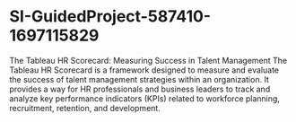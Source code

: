 # SI-GuidedProject-587410-1697115829
The Tableau HR Scorecard: Measuring Success in Talent Management
The Tableau HR Scorecard is a framework designed to measure and evaluate the success of talent management strategies within an organization. 
It provides a way for HR professionals and business leaders to track and analyze key performance indicators (KPIs) related to workforce planning, recruitment, retention, and development.

